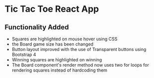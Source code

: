 # Tic Tac Toe React App

## Functionality Added
* Squares are highlighted on mouse hover using CSS
* the Board game size has been changed
* Button layout improved with the use of Transparent buttons using Bootstrap 4
* Winning squares are highlighted on winning
* The Board component's render method now uses two for loops for rendering squares
  instead of hardcoding them
